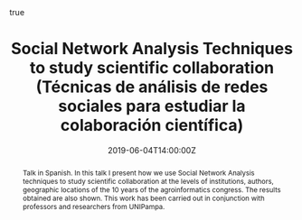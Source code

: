 ---
title: Social Network Analysis Techniques to study scientific collaboration (Técnicas de análisis de redes sociales para estudiar la colaboración científica)
all_day: no
date: '2019-06-04T14:00:00Z'
authors: []
event: Seminario
event_url: https://inta.gob.ar/noticias/seminario-inta-anguil-tecnicas-de-analisis-de-redes-sociales-para-estudiar-la-colaboracion-cientifica
featured: no
links:
- icon: twitter
  icon_pack: fab
  name: Follow
  url: https://twitter.com/yabellini
location: Estación Experimental Agropecuaria Anguil
math: yes
publishDate: '2019-15-03T14:00:00Z'
slides: null
summary: Talk in Spanish. This talk summarizes some of the work done using social
  network analysis to study scientific collaboration in the agroinformatics congress.
tags: []
abstract: Talk in Spanish. In this talk I present how we use Social Network Analysis
  techniques to study scientific collaboration at the levels of institutions, authors,
  geographic locations of the 10 years of the agroinformatics congress. The results
  obtained are also shown. This work has been carried out in conjunction with professors
  and researchers from UNIPampa.
url_code: ''
url_pdf: 'Seminario_Analisis_RedesSociales2019.pdf'
url_slides: ''
url_video: ''
---